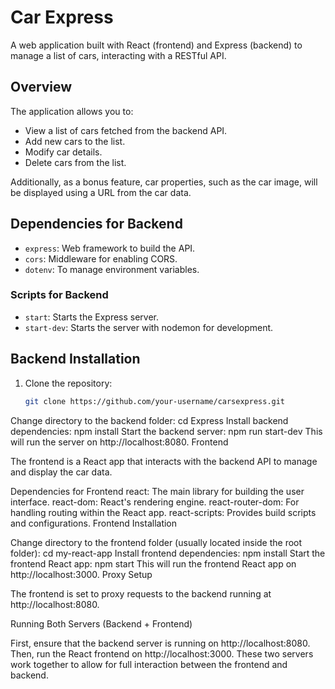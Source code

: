 # Car Express

A web application built with React (frontend) and Express (backend) to manage a list of cars, interacting with a RESTful API.

## Overview

The application allows you to:

- View a list of cars fetched from the backend API.
- Add new cars to the list.
- Modify car details.
- Delete cars from the list.

Additionally, as a bonus feature, car properties, such as the car image, will be displayed using a URL from the car data.

## Dependencies for Backend

- `express`: Web framework to build the API.
- `cors`: Middleware for enabling CORS.
- `dotenv`: To manage environment variables.

### Scripts for Backend

- `start`: Starts the Express server.
- `start-dev`: Starts the server with nodemon for development.

## Backend Installation

1. Clone the repository:

   ```bash
   git clone https://github.com/your-username/carsexpress.git
Change directory to the backend folder:
cd Express
Install backend dependencies:
npm install
Start the backend server:
npm run start-dev
This will run the server on http://localhost:8080.
Frontend

The frontend is a React app that interacts with the backend API to manage and display the car data.

Dependencies for Frontend
react: The main library for building the user interface.
react-dom: React's rendering engine.
react-router-dom: For handling routing within the React app.
react-scripts: Provides build scripts and configurations.
Frontend Installation

Change directory to the frontend folder (usually located inside the root folder):
cd my-react-app
Install frontend dependencies:
npm install
Start the frontend React app:
npm start
This will run the frontend React app on http://localhost:3000.
Proxy Setup

The frontend is set to proxy requests to the backend running at http://localhost:8080.

Running Both Servers (Backend + Frontend)

First, ensure that the backend server is running on http://localhost:8080.
Then, run the React frontend on http://localhost:3000.
These two servers work together to allow for full interaction between the frontend and backend.

